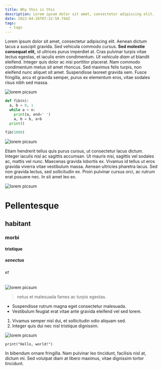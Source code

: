 ```yaml
---
title: Why this is this
description: Lorem ipsum dolor sit amet, consectetur adipiscing elit.
date: 2022-04-26T07:22:59.744Z
tags:
  - tags
---
```

Lorem ipsum dolor sit amet, consectetur adipiscing elit. Aenean dictum lacus a suscipit gravida. Sed vehicula commodo cursus. **Sed molestie consequat elit,** id ultrices purus imperdiet at. Cras pulvinar turpis vitae lectus egestas, et iaculis enim condimentum. *Ut vehicula diam ut* blandit eleifend. Integer quis dolor ac nisi porttitor placerat. Nam commodo condimentum metus sit amet rhoncus. Sed maximus felis turpis, non eleifend nunc aliquet sit amet. Suspendisse laoreet gravida sem. Fusce fringilla, arcu et gravida semper, purus ex elementum eros, vitae sodales risus nibh sed massa.

![lorem picsum](https://picsum.photos/200/300?random=1 "Lorem Picsum")

```python
def fib(n):
  a, b = 0, 1
  while a < n:
    print(a, end=' ')
    a, b = b, a+b
  print()
 
fib(1000)
```
![lorem picsum](https://picsum.photos/200/300?random=2 "Lorem Picsum")

Etiam hendrerit tellus quis purus cursus, ut consectetur lacus dictum. Integer iaculis nisl ac sagittis accumsan. Ut mauris nisi, sagittis vel sodales ac, mattis vel nunc. Maecenas gravida lobortis ex. Vivamus id tellus ut eros gravida viverra vitae vestibulum massa. Aenean ultricies pharetra lacus. Sed non gravida lectus, sed sollicitudin ex. Proin pulvinar cursus orci, ac rutrum erat posuere nec. In sit amet leo ex. 

![lorem picsum](https://picsum.photos/200/300?random=3 "Lorem Picsum")

# Pellentesque

## habitant

### morbi

#### tristique

##### senectus

###### et

![lorem picsum](https://picsum.photos/200/300?random=4 "Lorem Picsum")

> netus et malesuada fames ac turpis egestas. 

* Suspendisse rutrum magna eget consectetur malesuada.
* Vestibulum feugiat erat vitae ante gravida eleifend vel sed lorem.

1. Vivamus semper nisl dui, et sollicitudin odio aliquam sed.
2. Integer quis dui nec nisl tristique dignissim.

![lorem picsum](https://picsum.photos/200/300?random=5 "Lorem Picsum")

`print("Hello, world!")`

In bibendum ornare fringilla. Nam pulvinar leo tincidunt, facilisis nisl at, dictum mi. Sed volutpat diam at libero maximus, vitae dignissim tortor tincidunt.